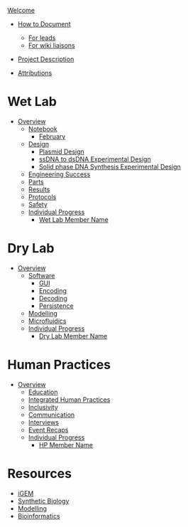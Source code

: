 [Welcome](./index.md)

- [How to Document](./documentation/index.md)

  - [For leads](./documentation/lead.md)
  - [For wiki liaisons](./documentation/liaison.md)

- [Project Description](./description.md)

- [Attributions](./attributions.md)

# Wet Lab

- [Overview](./wet-lab/index.md)
  - [Notebook](./wet-lab/notebook/index.md)
    - [February](./wet-lab/notebook/february.md)
  - [Design](./wet-lab/design/index.md)
    - [Plasmid Design](./wet-lab/design/plasmid.md)
    - [ssDNA to dsDNA Experimental Design](./wet-lab/design/dsdna-experiment.md)
    - [Solid phase DNA Synthesis Experimental Design](./wet-lab/design/dsdna-experiment.md)
  - [Engineering Success](./wet-lab/engineering/index.md)
  - [Parts](./wet-lab/parts/index.md)
  - [Results](./wet-lab/results/index.md)
  - [Protocols](./wet-lab/protocols/index.md)
  - [Safety](./wet-lab/safety/index.md)
  - [Individual Progress](./wet-lab/individual-prog/index.md)
    - [Wet Lab Member Name]()

# Dry Lab

- [Overview](./dry-lab/index.md)
  - [Software](./dry-lab/software/index.md)
    - [GUI](./dry-lab/software/gui.md)
    - [Encoding](./dry-lab/software/encoding.md)
    - [Decoding](./dry-lab/software/decoding.md)
    - [Persistence]()
  - [Modelling](./dry-lab/modelling/index.md)
  - [Microfluidics](./dry-lab/microfluidics/index.md)
  - [Individual Progress](./dry-lab/individual-prog/index.md)
    - [Dry Lab Member Name]()


# Human Practices

- [Overview](./human-practices/index.md)
  - [Education](./human-practices/education/index.md)
  - [Integrated Human Practices](./human-practices/ihp/index.md)
  - [Inclusivity](./human-practices/inclusivity/index.md)
  - [Communication](./human-practices/communication/index.md)
  - [Interviews](./human-practices/interviews/index.md)
  - [Event Recaps](./human-practices/events/index.md)
  - [Individual Progress](./human-practices/individual-prog/index.md)
    - [HP Member Name]()

# Resources

- [iGEM](./resources/igem.md)
- [Synthetic Biology](./resources/synbio.md)
- [Modelling](./resources/modelling.md)
- [Bioinformatics](./resources/bioinformatics.md)
